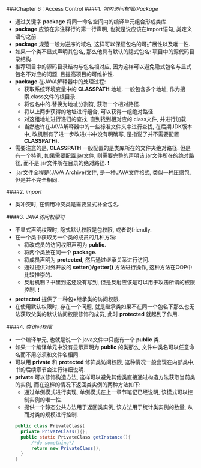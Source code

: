 ###Chapter 6 : Access Control
####1. _包内访问权限/Package_
+ 通过关键字 **package** 将同一命名空间内的编译单元组合形成类库. 
+ **package** 应该在非注释行的第一行声明, 也就是说应该在import语句, 类定义语句之前. 
+ **package** 规范一般为逆序的域名, 这样可以保证包名的可扩展性以及唯一性. 
+ 如果一个类不显式声明其包名, 那么他具有默认的隐式包名: 项目中的源代码目录结构. 
+ 推荐项目中的源码目录结构与包名相对应, 因为这样可以避免隐式包名与显式包名不对应的问题, 且提高项目的可维护性. 
+ **package** 在JAVA解释器中的处理过程: 
    + 获取系统环境变量中的 **CLASSPATH** 地址. 一般包含多个地址, 作为搜索.class文件的根目录. 
    + 将包名中的.替换为地址分割符, 获取一个相对路径. 
    + 将以上两步获得的地址进行组合, 可以获得一组绝对路径. 
    + 对这组地址进行递归的查找, 直到找到相对应的.class文件, 并进行加载. 
    + 当然也许在JAVA解释器中的一些标准文件夹中进行查找, 在后期JDK版本中, 改机制有了进一步改进(书中没有明确写, 是指说了并不需要配置 **CLASSPATH**). 
+ 需要注意的是, **CLASSPATH** 一般配置的是类库所在的文件夹绝对路径. 但是有一个特例, 如果需要配置.jar文件, 则需要完整的声明该.jar文件所在的绝对路径, 而不是.jar文件所在目录的绝对路径. :heavy_exclamation_mark:
+ .jar文件全程是(JAVA Archive)文件, 是一种JAVA文件格式, 类似一种压缩包, 但是并不完全相同. 
    
####2. _import_
+ 类冲突时, 在调用冲突类是需要显式补全包名. 

####3. _JAVA访问权限符_
+ 不显式声明权限时, 隐式默认权限是包权限, 或者说friendly. 
+ 在一个类中获取另一个类的成员的几种方法: 
    + 将改成员的访问权限声明为 **public**. 
    + 将两个类放在同一个 **package**. 
    + 将成员声明为 **protected**, 然后通过继承关系进行访问. 
    + 通过提供对外开放的 **setter()/getter()** 方法进行操作, 这种方法在OOP中比较推崇的. 
    + 反射机制？书里到这还没有写到, 但是反射应该是可以用于攻击所谓的权限控制. :heavy_exclamation_mark:
+ **protected** 提供了一种包+继承类的访问权限. 
+ 在使用默认权限时, 存在一个问题, 就是继承类如果不在同一个包名下那么也无法获取父类的默认访问权限修饰的成员, 此时 **protected** 就起到了作用. 

####4. _类访问权限_
+ 一个编译单元, 也就是说一个.java文件中只能有一个 **public** 类. 
+ 如果一个编译单元中没有显示声明为 **public** 的类那么, 文件中类名可以任意命名而不用必须和文件名相同. 
+ 可以用 **private** 和 **protected** 修饰类访问权限, 这种情况一般出现在内部类中, 书的后续章节会进行详细说明. 
+ **private** 可以修饰构造方法, 这样可以避免其他类直接通过构造方法获取当前类的实例, 而在这样的情况下返回类实例的两种方法如下:
    + 通过单例模式进行实现, 单例模式在上一章节笔记已经说明, 该模式可以控制实例的唯一性. 
    + 提供一个静态公共方法用于返回类实例, 该方法用于统计类实例的数量, 从而对类的规模进行控制.  
    ```java
    public class PrivateClass{
      private PrivateClass(){}; 
      public static PrivateClass getInstance(){
          /*do something*/
          return new PrivateClass();
      }
    }
    ```